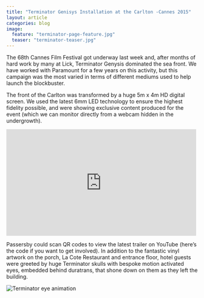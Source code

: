 ```yaml
---
title: "Terminator Genisys Installation at the Carlton -Cannes 2015"
layout: article
categories: blog
image: 
  feature: "terminator-page-feature.jpg"
  teaser: "terminator-teaser.jpg"
---
```




The 68th Cannes Film Festival got underway last week and, after months of hard work by many at Lick, Terminator Genysis dominated the sea front. We have worked with Paramount for a few years on this activity, but this  campaign was the most varied in terms of different mediums used to help launch the blockbuster.
 
The front of the Carlton was transformed by a huge 5m x 4m HD digital screen. We used the latest 6mm LED technology to ensure the highest fidelity possible, and were showing exclusive content produced for the event (which we can monitor directly from a webcam hidden in the undergrowth).

<iframe src="https://player.vimeo.com/video/128242194" width="500" height="281" frameborder="0" webkitallowfullscreen="1" mozallowfullscreen="1" allowfullscreen="1"></iframe>

Passersby could scan QR codes to view the latest trailer on YouTube (here’s the code if you want to get involved). In addition to the fantastic vinyl artwork on the porch, La Cote Restaurant and entrance floor, hotel guests were greeted by huge Terminator skulls with bespoke motion activated eyes, embedded behind duratrans, that shone down on them as they left the building.

![Terminator eye animation]({{site.baseurl}}/images/cannes-eye-web.gif)
